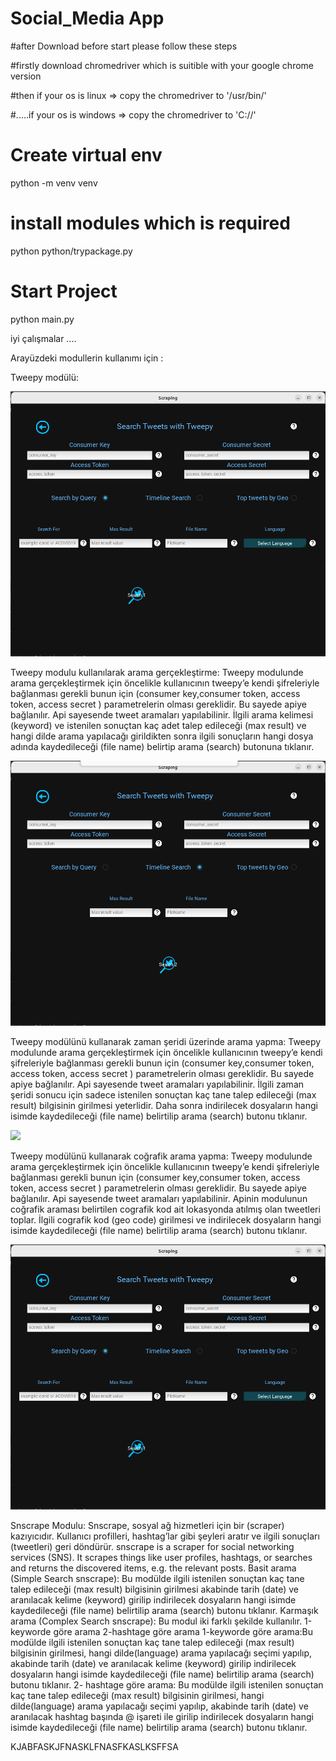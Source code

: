 # Social_Media App
#after Download before start please follow these steps

#firstly download chromedriver which is suitible with your google chrome version

#then if your os is linux => copy the chromedriver to '/usr/bin/'

#.....if your os is windows => copy the chromedriver to 'C://'


# Create virtual env
python -m venv venv

# install modules which is required
python python/trypackage.py

# Start Project 
python main.py



iyi çalışmalar ....



Arayüzdeki modullerin kullanımı için :


Tweepy modülü:

![](/kivy_pictures/s_teepy_q.png)



Tweepy modulu kullanılarak arama gerçekleştirme:
Tweepy modulunde arama gerçekleştirmek için öncelikle kullanıcının tweepy’e kendi şifreleriyle
bağlanması gerekli bunun için (consumer key,consumer token, access token, access secret )
parametrelerin olması gereklidir. Bu sayede apiye bağlanılır. Api sayesende tweet aramaları
yapılabilinir.
İlgili arama kelimesi (keyword) ve istenilen sonuçtan kaç adet talep edileceği (max result) ve hangi
dilde arama yapılacağı girildikten sonra ilgili sonuçların hangi dosya adında kaydedileceği (file name)
belirtip arama (search) butonuna tıklanır.

![](/kivy_pictures/s_teepy_t.png)

Tweepy modülünü kullanarak zaman şeridi üzerinde arama yapma:
Tweepy modulunde arama gerçekleştirmek için öncelikle kullanıcının tweepy’e kendi şifreleriyle
bağlanması gerekli bunun için (consumer key,consumer token, access token, access secret )
parametrelerin olması gereklidir. Bu sayede apiye bağlanılır. Api sayesende tweet aramaları
yapılabilinir.
İlgili zaman şeridi sonucu için sadece istenilen sonuçtan kaç tane talep edileceği (max result) bilgisinin
girilmesi yeterlidir. Daha sonra indirilecek dosyaların hangi isimde kaydedileceği (file name) belirtilip
arama (search) butonu tıklanır.

![](/kivy_pictures/sns.png)

Tweepy modülünü kullanarak coğrafik arama yapma:
Tweepy modulunde arama gerçekleştirmek için öncelikle kullanıcının tweepy’e kendi şifreleriyle
bağlanması gerekli bunun için (consumer key,consumer token, access token, access secret )
parametrelerin olması gereklidir. Bu sayede apiye bağlanılır. Api sayesende tweet aramaları
yapılabilinir.
Apinin modulunun coğrafik araması belirtilen cografik kod ait lokasyonda atılmış olan tweetleri
toplar. İlgili cografik kod (geo code) girilmesi ve indirilecek dosyaların hangi isimde kaydedileceği (file
name) belirtilip arama (search) butonu tıklanır.


![](/kivy_pictures/s_teepy_q.png)

Snscrape Modulu:
Snscrape, sosyal ağ hizmetleri için bir (scraper) kazıyıcıdır. Kullanıcı profilleri, hashtag’lar gibi şeyleri
aratır ve ilgili sonuçları (tweetleri) geri döndürür.
snscrape is a scraper for social networking services (SNS). It scrapes things like user profiles,
hashtags, or searches and returns the discovered items, e.g. the relevant posts.
Basit arama (Simple Search snscrape):
Bu modülde ilgili istenilen sonuçtan kaç tane talep edileceği (max result) bilgisinin girilmesi akabinde
tarih (date) ve aranılacak kelime (keyword) girilip indirilecek dosyaların hangi isimde kaydedileceği
(file name) belirtilip arama (search) butonu tıklanır.
Karmaşık arama (Complex Search snscrape):
Bu modul iki farklı şekilde kullanılır. 1-keyworde göre arama 2-hashtage göre arama
1-keyworde göre arama:Bu modülde ilgili istenilen sonuçtan kaç tane talep edileceği (max result) bilgisinin girilmesi, hangi
dilde(language) arama yapılacağı seçimi yapılıp, akabinde tarih (date) ve aranılacak kelime (keyword)
girilip indirilecek dosyaların hangi isimde kaydedileceği (file name) belirtilip arama (search) butonu
tıklanır.
2- hashtage göre arama:
Bu modülde ilgili istenilen sonuçtan kaç tane talep edileceği (max result) bilgisinin girilmesi, hangi
dilde(language) arama yapılacağı seçimi yapılıp, akabinde tarih (date) ve aranılacak hashtag başında
@ işareti ile girilip indirilecek dosyaların hangi isimde kaydedileceği (file name) belirtilip arama
(search) butonu tıklanır.

KJABFASKJFNASKLFNASFKASLKSFFSA
